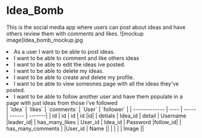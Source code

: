 # Idea_Bomb
This is the social media app where users can post about ideas and have others review them with comments and likes. 
![mockup image]Idea_bomb_mockup.jpg
<li>As a user I want to be able to post ideas.</li>
<li>I want to be able to comment and like others ideas</li>
<li>I want to be able to edit the ideas ive posted.</li>
<li>I want to be able to delete my ideas.</li>
<li>I want to be able to create and delete my profile.</li>
<li>I want to be able to view someones page with all the ideas they've posted.</li>
<li>I want to be able to follow another user and have them populate in a page with just ideas from those i've followed</li>
| `Idea`   | `likes` | `comments` | `User` |  `follower` |
| ------------- | ---- | ----- | ------ | -------|
| id | id | id | id |id|
| detials | Idea_id | detail | Username |leader_id|
| has_many_likes | User_id | Idea_id | Password |follow_id|
| has_many_comments | |User_id | Name ||
| | | | Image ||